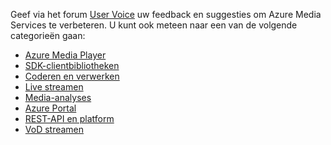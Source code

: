 Geef via het forum [User Voice](http://go.microsoft.com/fwlink/?linkid=698785&clcid=0x409) uw feedback en suggesties om Azure Media Services te verbeteren. U kunt ook meteen naar een van de volgende categorieën gaan: 

- [Azure Media Player](https://feedback.azure.com/forums/169396-media-services/category/109320-azure-media-player/)
- [SDK-clientbibliotheken](https://feedback.azure.com/forums/169396-media-services/category/144435-client-sdks/)
- [Coderen en verwerken](https://feedback.azure.com/forums/169396-media-services/category/144411-encoding-and-processing/)
- [Live streamen](https://feedback.azure.com/forums/169396-media-services/category/144414-live-streaming/)
- [Media-analyses](https://feedback.azure.com/forums/169396-media-services/category/146181-media-analytics)
- [Azure Portal](https://feedback.azure.com/forums/169396-media-services/category/144432-portal/)
- [REST-API en platform](https://feedback.azure.com/forums/169396-media-services/category/144423-rest-api-and-platform/)
- [VoD streamen](https://feedback.azure.com/forums/169396-media-services/category/144429-vod-streaming/)


<!--HONumber=Aug16_HO4-->


